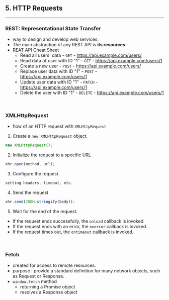 ## 5. HTTP Requests

---

### REST: Representational State Transfer

- way to design and develop web services.
- The main abstraction of any REST API is **its resources.**
- REAT API Cheat Sheet
  - Read all users' data - `GET` - https://api.example.com/users/
  - Read data of user with ID "1" - `GET` - https://api.example.com/users/1
  - Create a new user - `POST` - https://api.example.com/users/
  - Replace user data with ID "1" - `POST` - https://api.example.com/users/1
  - Update user data with ID "1" - `PATCH` - https://api.example.com/users/1
  - Delete the user with ID "1" - `DELETE` - https://api.example.com/users/1

<br />

### XMLHttpRequest

- flow of an HTTP request with `XMLHttpRequest`

1. Create a `new XMLHttpRequest` object.

```javascript
new XMLHttpRequest();
```

2. Initialize the request to a specific URL

```javascript
xhr.open(method, url);
```

3. Configure the request.

```javascript
setting headers, timeout, etc.
```

4. Send the request

```javascript
xhr.send(JSON.stringify(body));
```

5. Wait for the end of the request.

- If the request ends successfully, the `onload` callback is invoked.
- If the request ends with an error, the `onerror` callback is invoked.
- If the request times out, the `ontimeout` callback is invoked.

<br />

### Fetch

- created for access to remote resources.
- purpose : provide a standard definition for many network objects, such as Request or Response.
- `window.fetch` method
  - returning a Promise object
  - resolves a Response object

<br />
